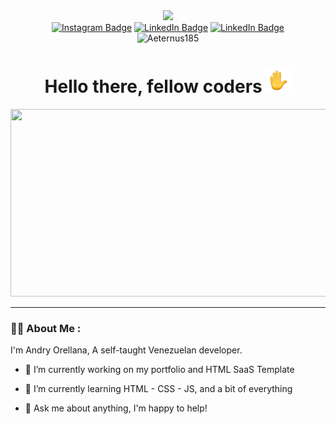 <div id="header" align="center">
  <img src="https://media.giphy.com/media/M9gbBd9nbDrOTu1Mqx/giphy.gif" width="100"/>
  <div id="badges">
<a href="https://www.instagram.com/_andry_ore/)" target="_blank"><img alt="Instagram Badge" src="https://img.shields.io/badge/Instagram-%23E4405F.svg?style=for-the-badge&logo=Instagram&logoColor=white"></a>
<a href="mailto:andryfpo@gmail.com" target="_blank"><img alt="LinkedIn Badge" src="https://img.shields.io/badge/Gmail-D14836?style=for-the-badge&logo=gmail&logoColor=white"></a>
<a href="https://www.linkedin.com/in/aeternus185/" target="_blank"><img alt="LinkedIn Badge" src="https://img.shields.io/badge/linkedin-%230077B5.svg?style=for-the-badge&logo=linkedin&logoColor=white"></a>
</div>
<img src="https://komarev.com/ghpvc/?username=Aeternus185&style=flat-square&color=blue" alt="Aeternus185"/>
<h1>Hello there, fellow coders <img src="https://raw.githubusercontent.com/Aeternus185/Aeternus185/main/assets/wave-animated.gif" width="40px"></h1>
</div>
<div align="center">
  <img src="https://media.giphy.com/media/Y4ak9Ki2GZCbJxAnJD/giphy.gif" width="600" height="300"/>
</div>

---

### :man_technologist: About Me :
I'm Andry Orellana, A self-taught Venezuelan developer.
- :telescope: I’m currently working on my portfolio and HTML SaaS Template 

- :seedling: I’m currently learning HTML - CSS - JS, and a bit of everything 

- :speech_balloon: Ask me about anything, I'm happy to help! 
